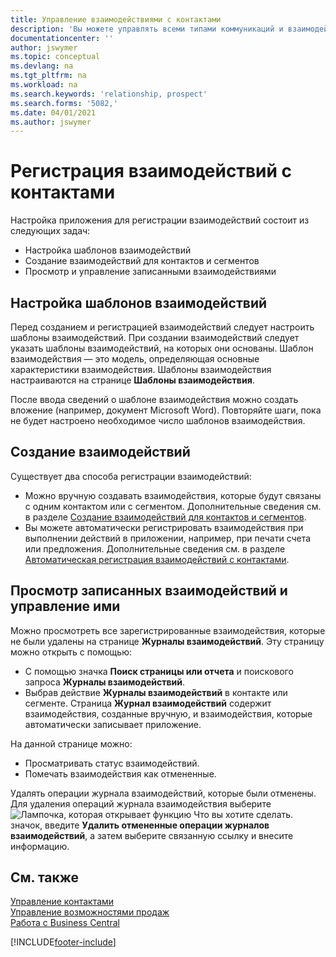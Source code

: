 ```yaml
---
title: Управление взаимодействиями с контактами
description: 'Вы можете управлять всеми типами коммуникаций и взаимодействий между организацией и контактами, например, письмами, телефонными звонками, встречами и т. д.'
documentationcenter: ''
author: jswymer
ms.topic: conceptual
ms.devlang: na
ms.tgt_pltfrm: na
ms.workload: na
ms.search.keywords: 'relationship, prospect'
ms.search.forms: '5082,'
ms.date: 04/01/2021
ms.author: jswymer
---
```

# Регистрация взаимодействий с контактами
Настройка приложения для регистрации взаимодействий состоит из следующих задач:

* Настройка шаблонов взаимодействий  
* Создание взаимодействий для контактов и сегментов  
* Просмотр и управление записанными взаимодействиями  

##  Настройка шаблонов взаимодействий
Перед созданием и регистрацией взаимодействий следует настроить шаблоны взаимодействий. При создании взаимодействий следует указать шаблоны взаимодействий, на которых они основаны. Шаблон взаимодействия — это модель, определяющая основные характеристики взаимодействия.
Шаблоны взаимодействия настраиваются на странице **Шаблоны взаимодействия**.

После ввода сведений о шаблоне взаимодействия можно создать вложение (например, документ Microsoft Word). Повторяйте шаги, пока не будет настроено необходимое число шаблонов взаимодействия.  

## Создание взаимодействий
Существует два способа регистрации взаимодействий:

* Можно вручную создавать взаимодействия, которые будут связаны с одним контактом или с сегментом. Дополнительные сведения см. в разделе [Создание взаимодействий для контактов и сегментов](marketing-how-create-interactions.md).  
* Вы можете автоматически регистрировать взаимодействия при выполнении действий в приложении, например, при печати счета или предложения. Дополнительные сведения см. в разделе [Автоматическая регистрация взаимодействий с контактами](marketing-auto-record-interactions.md).

## Просмотр записанных взаимодействий и управление ими
Можно просмотреть все зарегистрированные взаимодействия, которые не были удалены на странице **Журналы взаимодействий**. Эту страницу можно открыть с помощью:

* С помощью значка **Поиск страницы или отчета** и поискового запроса **Журналы взаимодействий**.
* Выбрав действие **Журналы взаимодействий** в контакте или сегменте.
  Страница **Журнал взаимодействий** содержит взаимодействия, созданные вручную, и взаимодействия, которые автоматически записывает приложение.

На данной странице можно:

* Просматривать статус взаимодействий.
* Помечать взаимодействия как отмененные.

Удалять операции журнала взаимодействий, которые были отменены. Для удаления операций журнала взаимодействия выберите ![Лампочка, которая открывает функцию Что вы хотите сделать.](media/ui-search/search_small.png "Что вы хотите сделать") значок, введите **Удалить отмененные операции журналов взаимодействий**, а затем выберите связанную ссылку и внесите информацию.

## См. также
[Управление контактами](marketing-contacts.md)  
[Управление возможностями продаж](marketing-manage-sales-opportunities.md)  
[Работа с Business Central](ui-work-product.md)  


[!INCLUDE[footer-include](includes/footer-banner.md)]